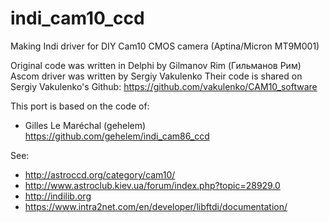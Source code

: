 # indi_cam10_ccd
Making Indi driver for DIY Cam10 CMOS camera (Aptina/Micron MT9M001)

Original code was written in Delphi by Gilmanov Rim (Гильманов Рим)
Ascom driver was written by Sergiy Vakulenko
Their code is shared on Sergiy Vakulenko's Github:
https://github.com/vakulenko/CAM10_software

This port is based on the code of: 
- Gilles Le Maréchal (gehelem)
https://github.com/gehelem/indi_cam86_ccd

See:
- http://astroccd.org/category/cam10/
- http://www.astroclub.kiev.ua/forum/index.php?topic=28929.0
- http://indilib.org
- https://www.intra2net.com/en/developer/libftdi/documentation/

